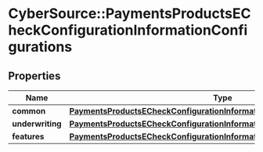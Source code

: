 # CyberSource::PaymentsProductsECheckConfigurationInformationConfigurations

## Properties
Name | Type | Description | Notes
------------ | ------------- | ------------- | -------------
**common** | [**PaymentsProductsECheckConfigurationInformationConfigurationsCommon**](PaymentsProductsECheckConfigurationInformationConfigurationsCommon.md) |  | [optional] 
**underwriting** | [**PaymentsProductsECheckConfigurationInformationConfigurationsUnderwriting**](PaymentsProductsECheckConfigurationInformationConfigurationsUnderwriting.md) |  | [optional] 
**features** | [**PaymentsProductsECheckConfigurationInformationConfigurationsFeatures**](PaymentsProductsECheckConfigurationInformationConfigurationsFeatures.md) |  | [optional] 


